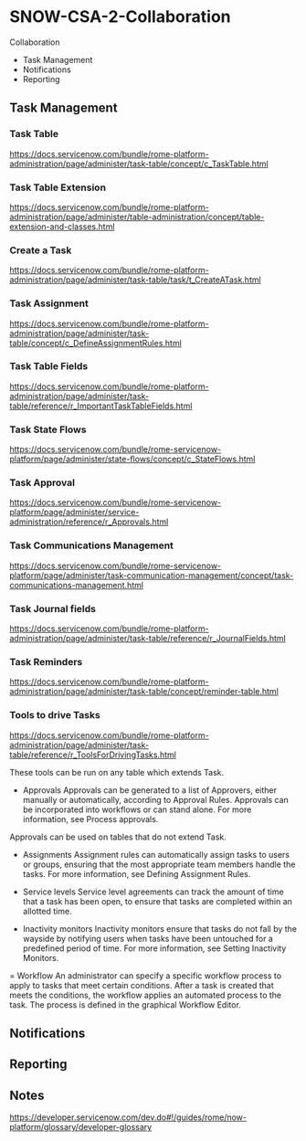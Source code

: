 # SNOW-CSA-2-Collaboration

Collaboration
- Task Management
- Notifications
- Reporting

## Task Management

### Task Table
https://docs.servicenow.com/bundle/rome-platform-administration/page/administer/task-table/concept/c_TaskTable.html

### Task Table Extension
https://docs.servicenow.com/bundle/rome-platform-administration/page/administer/table-administration/concept/table-extension-and-classes.html

### Create a Task
https://docs.servicenow.com/bundle/rome-platform-administration/page/administer/task-table/task/t_CreateATask.html

### Task Assignment
https://docs.servicenow.com/bundle/rome-platform-administration/page/administer/task-table/concept/c_DefineAssignmentRules.html

### Task Table Fields
https://docs.servicenow.com/bundle/rome-platform-administration/page/administer/task-table/reference/r_ImportantTaskTableFields.html

### Task State Flows
https://docs.servicenow.com/bundle/rome-servicenow-platform/page/administer/state-flows/concept/c_StateFlows.html

### Task Approval
https://docs.servicenow.com/bundle/rome-servicenow-platform/page/administer/service-administration/reference/r_Approvals.html

### Task Communications Management
https://docs.servicenow.com/bundle/rome-servicenow-platform/page/administer/task-communication-management/concept/task-communications-management.html

### Task Journal fields
https://docs.servicenow.com/bundle/rome-platform-administration/page/administer/task-table/reference/r_JournalFields.html

### Task Reminders
https://docs.servicenow.com/bundle/rome-platform-administration/page/administer/task-table/concept/reminder-table.html

### Tools to drive Tasks
https://docs.servicenow.com/bundle/rome-platform-administration/page/administer/task-table/reference/r_ToolsForDrivingTasks.html

These tools can be run on any table which extends Task.

- Approvals
Approvals can be generated to a list of Approvers, either manually or automatically, according to Approval Rules. Approvals can be incorporated into workflows or can stand alone. For more information, see Process approvals.

Approvals can be used on tables that do not extend Task.

- Assignments
Assignment rules can automatically assign tasks to users or groups, ensuring that the most appropriate team members handle the tasks. For more information, see Defining Assignment Rules.

- Service levels
Service level agreements can track the amount of time that a task has been open, to ensure that tasks are completed within an allotted time.

- Inactivity monitors
Inactivity monitors ensure that tasks do not fall by the wayside by notifying users when tasks have been untouched for a predefined period of time. For more information, see Setting Inactivity Monitors.

= Workflow
An administrator can specify a specific workflow process to apply to tasks that meet certain conditions. After a task is created that meets the conditions, the workflow applies an automated process to the task. The process is defined in the graphical Workflow Editor.

## Notifications

## Reporting

## Notes
https://developer.servicenow.com/dev.do#!/guides/rome/now-platform/glossary/developer-glossary
